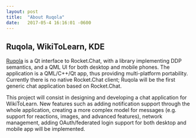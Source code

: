 ```yaml
---
layout: post
title:  "About Ruqola"
date:   2017-05-4 16:16:01 -0600
---
```


## Ruqola, WikiToLearn, KDE

[Ruqola](https://github.com/WikiToLearn/Ruqola) is a Qt interface to Rocket.Chat, with a library implementing DDP semantics, and a QML UI for both desktop and 
mobile phones. 
The application is a QML/C++/Qt app, thus providing multi-platform portability. Currently there is no native Rocket.Chat 
client; Ruqola will be the first generic chat application based on Rocket.Chat.

This project will consist in designing and developing a chat application for WikiToLearn. 
New features such as adding notification support through the whole application, creating a more complex model for messages 
(e.g. support for reactions, images, and advanced features), network management, adding OAuth/federated login support for 
both desktop and mobile app will be implemented.
